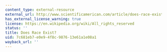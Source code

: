 ```yaml
---
content_type: external-resource
external_url: http://www.scientificamerican.com/article/does-race-exist/
has_external_license_warning: true
license: https://en.wikipedia.org/wiki/All_rights_reserved
status: ''
title: Does Race Exist?
uid: 7c681eb7-e0e9-4f8c-9876-13e61a1e08a1
wayback_url: ''
---
```

